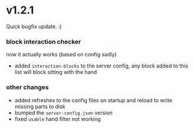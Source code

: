 # v1.2.1
Quick bugfix update. :)
### block interaction checker
now it actually works (based on config sadly)
* added `interaction-blocks` to the server config, any block added to this list will block sitting with the hand
### other changes
* added refreshes to the config files on startup and reload to write missing parts to disk
* bumped the `server-config.json` version
* fixed `usable` hand filter not working